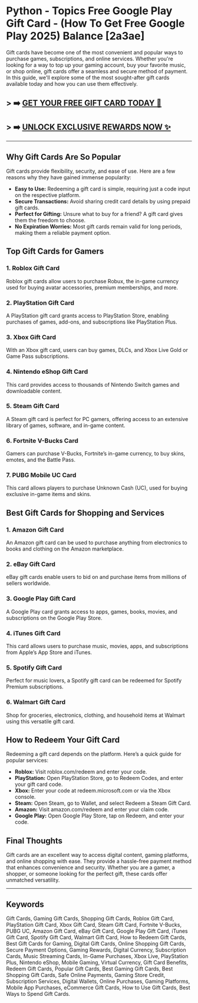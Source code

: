 # Python - Topics Free Google Play Gift Card - (How To Get Free Google Play 2025) Balance [2a3ae]

Gift cards have become one of the most convenient and popular ways to purchase games, subscriptions, and online services. Whether you're looking for a way to top up your gaming account, buy your favorite music, or shop online, gift cards offer a seamless and secure method of payment. In this guide, we'll explore some of the most sought-after gift cards available today and how you can use them effectively.

## > ➡️ [GET YOUR FREE GIFT CARD TODAY 🎁](https://www.apkhub.site/)  
## > ➡️ [UNLOCK EXCLUSIVE REWARDS NOW ✨](https://www.apkhub.site/)  

------------
## Why Gift Cards Are So Popular

Gift cards provide flexibility, security, and ease of use. Here are a few reasons why they have gained immense popularity:
- **Easy to Use:** Redeeming a gift card is simple, requiring just a code input on the respective platform.
- **Secure Transactions:** Avoid sharing credit card details by using prepaid gift cards.
- **Perfect for Gifting:** Unsure what to buy for a friend? A gift card gives them the freedom to choose.
- **No Expiration Worries:** Most gift cards remain valid for long periods, making them a reliable payment option.

## Top Gift Cards for Gamers

### 1. **Roblox Gift Card**
Roblox gift cards allow users to purchase Robux, the in-game currency used for buying avatar accessories, premium memberships, and more.

### 2. **PlayStation Gift Card**
A PlayStation gift card grants access to PlayStation Store, enabling purchases of games, add-ons, and subscriptions like PlayStation Plus.

### 3. **Xbox Gift Card**
With an Xbox gift card, users can buy games, DLCs, and Xbox Live Gold or Game Pass subscriptions.

### 4. **Nintendo eShop Gift Card**
This card provides access to thousands of Nintendo Switch games and downloadable content.

### 5. **Steam Gift Card**
A Steam gift card is perfect for PC gamers, offering access to an extensive library of games, software, and in-game content.

### 6. **Fortnite V-Bucks Card**
Gamers can purchase V-Bucks, Fortnite’s in-game currency, to buy skins, emotes, and the Battle Pass.

### 7. **PUBG Mobile UC Card**
This card allows players to purchase Unknown Cash (UC), used for buying exclusive in-game items and skins.

## Best Gift Cards for Shopping and Services

### 1. **Amazon Gift Card**
An Amazon gift card can be used to purchase anything from electronics to books and clothing on the Amazon marketplace.

### 2. **eBay Gift Card**
eBay gift cards enable users to bid on and purchase items from millions of sellers worldwide.

### 3. **Google Play Gift Card**
A Google Play card grants access to apps, games, books, movies, and subscriptions on the Google Play Store.

### 4. **iTunes Gift Card**
This card allows users to purchase music, movies, apps, and subscriptions from Apple’s App Store and iTunes.

### 5. **Spotify Gift Card**
Perfect for music lovers, a Spotify gift card can be redeemed for Spotify Premium subscriptions.

### 6. **Walmart Gift Card**
Shop for groceries, electronics, clothing, and household items at Walmart using this versatile gift card.

## How to Redeem Your Gift Card

Redeeming a gift card depends on the platform. Here’s a quick guide for popular services:

- **Roblox:** Visit roblox.com/redeem and enter your code.
- **PlayStation:** Open PlayStation Store, go to Redeem Codes, and enter your gift card code.
- **Xbox:** Enter your code at redeem.microsoft.com or via the Xbox console.
- **Steam:** Open Steam, go to Wallet, and select Redeem a Steam Gift Card.
- **Amazon:** Visit amazon.com/redeem and enter your claim code.
- **Google Play:** Open Google Play Store, tap on Redeem, and enter your code.

## Final Thoughts

Gift cards are an excellent way to access digital content, gaming platforms, and online shopping with ease. They provide a hassle-free payment method that enhances convenience and security. Whether you are a gamer, a shopper, or someone looking for the perfect gift, these cards offer unmatched versatility.

---

## Keywords
Gift Cards, Gaming Gift Cards, Shopping Gift Cards, Roblox Gift Card, PlayStation Gift Card, Xbox Gift Card, Steam Gift Card, Fortnite V-Bucks, PUBG UC, Amazon Gift Card, eBay Gift Card, Google Play Gift Card, iTunes Gift Card, Spotify Gift Card, Walmart Gift Card, How to Redeem Gift Cards, Best Gift Cards for Gaming, Digital Gift Cards, Online Shopping Gift Cards, Secure Payment Options, Gaming Rewards, Digital Currency, Subscription Cards, Music Streaming Cards, In-Game Purchases, Xbox Live, PlayStation Plus, Nintendo eShop, Mobile Gaming, Virtual Currency, Gift Card Benefits, Redeem Gift Cards, Popular Gift Cards, Best Gaming Gift Cards, Best Shopping Gift Cards, Safe Online Payments, Gaming Store Credit, Subscription Services, Digital Wallets, Online Purchases, Gaming Platforms, Mobile App Purchases, eCommerce Gift Cards, How to Use Gift Cards, Best Ways to Spend Gift Cards.


